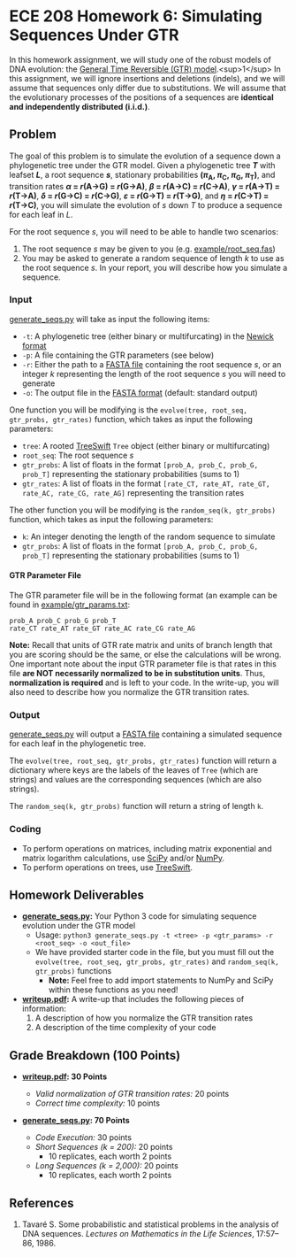 # ECE 208 Homework 6: Simulating Sequences Under GTR
In this homework assignment, we will study one of the robust models of DNA evolution: the [General Time Reversible (GTR) model](https://en.wikipedia.org/wiki/Models_of_DNA_evolution#GTR_model_(Tavar%C3%A9_1986)).<sup>1</sup> In this assignment, we will ignore insertions and deletions (indels), and we will assume that sequences only differ due to substitutions. We will assume that the evolutionary processes of the positions of a sequences are **identical and independently distributed (i.i.d.)**.

## Problem
The goal of this problem is to simulate the evolution of a sequence down a phylogenetic tree under the GTR model. Given a phylogenetic tree ***T*** with leafset ***L***, a root sequence ***s***, stationary probabilities **(*π*<sub>A</sub>, *π*<sub>C</sub>, *π*<sub>G</sub>, *π*<sub>T</sub>)**, and transition rates ***α* = *r*(A→G) = *r*(G→A)**, ***β* = *r*(A→C) = *r*(C→A)**, ***γ* = *r*(A→T) = *r*(T→A)**, ***δ* = *r*(G→C) = *r*(C→G)**, ***ε* = *r*(G→T) = *r*(T→G)**, and ***η* = *r*(C→T) = *r*(T→C)**, you will simulate the evolution of *s* down *T* to produce a sequence for each leaf in *L*.

For the root sequence *s*, you will need to be able to handle two scenarios:
1. The root sequence *s* may be given to you (e.g. [example/root_seq.fas](example/root_seq.fas))
2. You may be asked to generate a random sequence of length *k* to use as the root sequence *s*. In your report, you will describe how you simulate a sequence.

### Input
[generate_seqs.py](generate_seqs.py) will take as input the following items:
* `-t`: A phylogenetic tree (either binary or multifurcating) in the [Newick format](https://en.wikipedia.org/wiki/Newick_format)
* `-p`: A file containing the GTR parameters (see below)
* `-r`: Either the path to a [FASTA file](https://en.wikipedia.org/wiki/FASTA_format) containing the root sequence *s*, or an integer *k* representing the length of the root sequence *s* you will need to generate
* `-o`: The output file in the [FASTA format](https://en.wikipedia.org/wiki/FASTA_format) (default: standard output)

One function you will be modifying is the `evolve(tree, root_seq, gtr_probs, gtr_rates)` function, which takes as input the following parameters:
* `tree`: A rooted [TreeSwift](https://github.com/niemasd/TreeSwift) `Tree` object (either binary or multifurcating)
* `root_seq`: The root sequence *s*
* `gtr_probs`: A list of floats in the format `[prob_A, prob_C, prob_G, prob_T]` representing the stationary probabilities (sums to 1)
* `gtr_rates`: A list of floats in the format `[rate_CT, rate_AT, rate_GT, rate_AC, rate_CG, rate_AG]` representing the transition rates

The other function you will be modifying is the `random_seq(k, gtr_probs)` function, which takes as input the following parameters:
* `k`: An integer denoting the length of the random sequence to simulate
* `gtr_probs`: A list of floats in the format `[prob_A, prob_C, prob_G, prob_T]` representing the stationary probabilities (sums to 1)

#### GTR Parameter File
The GTR parameter file will be in the following format (an example can be found in [example/gtr_params.txt](example/gtr_params.txt):

```
prob_A prob_C prob_G prob_T
rate_CT rate_AT rate_GT rate_AC rate_CG rate_AG
```

**Note:** Recall that units of GTR rate matrix and units of branch length that you are scoring should be the same, or else the calculations will be wrong. One important note about the input GTR parameter file is that rates in this file **are NOT necessarily normalized to be in substitution units**. Thus, **normalization is required** and is left to your code. In the write-up, you will also need to describe how you normalize the GTR transition rates.

### Output
[generate_seqs.py](generate_seqs.py) will output a [FASTA file](https://en.wikipedia.org/wiki/FASTA_format) containing a simulated sequence for each leaf in the phylogenetic tree.

The `evolve(tree, root_seq, gtr_probs, gtr_rates)` function will return a dictionary where keys are the labels of the leaves of `Tree` (which are strings) and values are the corresponding sequences (which are also strings).

The `random_seq(k, gtr_probs)` function will return a string of length `k`.

### Coding
* To perform operations on matrices, including matrix exponential and matrix logarithm calculations, use [SciPy](https://www.scipy.org/) and/or [NumPy](https://www.numpy.org/). 
* To perform operations on trees, use [TreeSwift](https://github.com/niemasd/TreeSwift).


## Homework Deliverables
* **[generate_seqs.py](generate_seqs.py):** Your Python 3 code for simulating sequence evolution under the GTR model
    * Usage: `python3 generate_seqs.py -t <tree> -p <gtr_params> -r <root_seq> -o <out_file>`
    * We have provided starter code in the file, but you must fill out the `evolve(tree, root_seq, gtr_probs, gtr_rates)` and `random_seq(k, gtr_probs)` functions
        * **Note:** Feel free to add import statements to NumPy and SciPy within these functions as you need!
* **[writeup.pdf](writeup.pdf):** A write-up that includes the following pieces of information:
    1. A description of how you normalize the GTR transition rates
    2. A description of the time complexity of your code

## Grade Breakdown (100 Points)
* **[writeup.pdf](writeup.pdf): 30 Points**
    * *Valid normalization of GTR transition rates:* 20 points
    * *Correct time complexity:* 10 points

* **[generate_seqs.py](generate_seqs.py): 70 Points**
    * *Code Execution:* 30 points
    * *Short Sequences (k = 200):* 20 points
        * 10 replicates, each worth 2 points
    * *Long Sequences (k = 2,000):* 20 points
        * 10 replicates, each worth 2 points

## References
1. Tavaré S. Some probabilistic and statistical problems in the analysis of DNA sequences. *Lectures on Mathematics in the Life Sciences*, 17:57–86, 1986.
